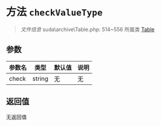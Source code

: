 # 方法 `checkValueType`

> *文件信息* suda\archive\Table.php: 514~556
> 所属类 [Table](../Table.md)




## 参数


| 参数名 | 类型 | 默认值 | 说明 |
|--------|-----|-------|-------|
| check |  string | 无 | 无 |



## 返回值

无返回值
